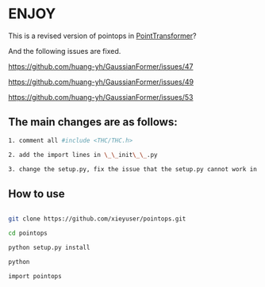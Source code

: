 # ENJOY
This is a revised version of pointops in [PointTransformer](https://github.com/POSTECH-CVLab/point-transformer/tree/master/lib/pointops "PointTransformer")?

And the following issues are fixed.

https://github.com/huang-yh/GaussianFormer/issues/47

https://github.com/huang-yh/GaussianFormer/issues/49

https://github.com/huang-yh/GaussianFormer/issues/53

## The main changes are as follows:

``` bash
1. comment all #include <THC/THC.h>

2. add the import lines in \_\_init\_\_.py

3. change the setup.py, fix the issue that the setup.py cannot work in python environments, shown as "no module named pointops"
```

## How to use


``` bash

git clone https://github.com/xieyuser/pointops.git

cd pointops

python setup.py install

python

import pointops
```

